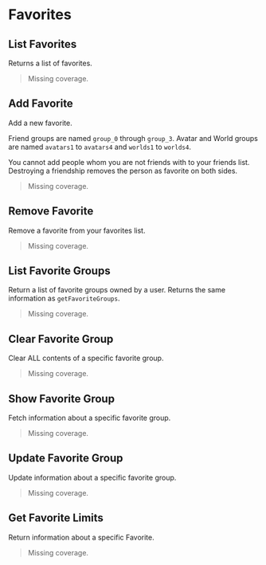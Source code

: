 # Favorites

## List Favorites
Returns a list of favorites.

> Missing coverage.
## Add Favorite
Add a new favorite.

Friend groups are named `group_0` through `group_3`. Avatar and World groups are named `avatars1` to `avatars4` and `worlds1` to `worlds4`.

You cannot add people whom you are not friends with to your friends list. Destroying a friendship removes the person as favorite on both sides.

> Missing coverage.
## Remove Favorite
Remove a favorite from your favorites list.

> Missing coverage.
## List Favorite Groups
Return a list of favorite groups owned by a user. Returns the same information as `getFavoriteGroups`.

> Missing coverage.
## Clear Favorite Group
Clear ALL contents of a specific favorite group.

> Missing coverage.
## Show Favorite Group
Fetch information about a specific favorite group.

> Missing coverage.
## Update Favorite Group
Update information about a specific favorite group.

> Missing coverage.
## Get Favorite Limits
Return information about a specific Favorite.

> Missing coverage.
	